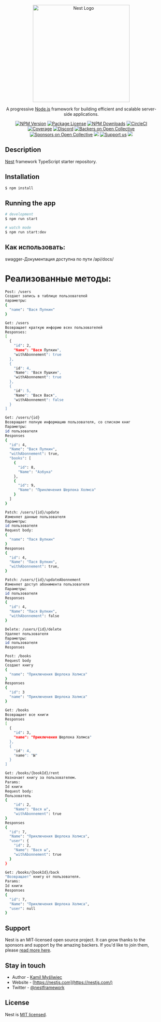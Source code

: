 <p align="center">
  <a href="http://nestjs.com/" target="blank"><img src="https://nestjs.com/img/logo_text.svg" width="320" alt="Nest Logo" /></a>
</p>

[circleci-image]: https://img.shields.io/circleci/build/github/nestjs/nest/master?token=abc123def456
[circleci-url]: https://circleci.com/gh/nestjs/nest

  <p align="center">A progressive <a href="http://nodejs.org" target="_blank">Node.js</a> framework for building efficient and scalable server-side applications.</p>
    <p align="center">
<a href="https://www.npmjs.com/~nestjscore" target="_blank"><img src="https://img.shields.io/npm/v/@nestjs/core.svg" alt="NPM Version" /></a>
<a href="https://www.npmjs.com/~nestjscore" target="_blank"><img src="https://img.shields.io/npm/l/@nestjs/core.svg" alt="Package License" /></a>
<a href="https://www.npmjs.com/~nestjscore" target="_blank"><img src="https://img.shields.io/npm/dm/@nestjs/common.svg" alt="NPM Downloads" /></a>
<a href="https://circleci.com/gh/nestjs/nest" target="_blank"><img src="https://img.shields.io/circleci/build/github/nestjs/nest/master" alt="CircleCI" /></a>
<a href="https://coveralls.io/github/nestjs/nest?branch=master" target="_blank"><img src="https://coveralls.io/repos/github/nestjs/nest/badge.svg?branch=master#9" alt="Coverage" /></a>
<a href="https://discord.gg/G7Qnnhy" target="_blank"><img src="https://img.shields.io/badge/discord-online-brightgreen.svg" alt="Discord"/></a>
<a href="https://opencollective.com/nest#backer" target="_blank"><img src="https://opencollective.com/nest/backers/badge.svg" alt="Backers on Open Collective" /></a>
<a href="https://opencollective.com/nest#sponsor" target="_blank"><img src="https://opencollective.com/nest/sponsors/badge.svg" alt="Sponsors on Open Collective" /></a>
  <a href="https://paypal.me/kamilmysliwiec" target="_blank"><img src="https://img.shields.io/badge/Donate-PayPal-ff3f59.svg"/></a>
    <a href="https://opencollective.com/nest#sponsor"  target="_blank"><img src="https://img.shields.io/badge/Support%20us-Open%20Collective-41B883.svg" alt="Support us"></a>
  <a href="https://twitter.com/nestframework" target="_blank"><img src="https://img.shields.io/twitter/follow/nestframework.svg?style=social&label=Follow"></a>
</p>
  <!--[![Backers on Open Collective](https://opencollective.com/nest/backers/badge.svg)](https://opencollective.com/nest#backer)
  [![Sponsors on Open Collective](https://opencollective.com/nest/sponsors/badge.svg)](https://opencollective.com/nest#sponsor)-->

## Description

[Nest](https://github.com/nestjs/nest) framework TypeScript starter repository.

## Installation

```bash
$ npm install
```

## Running the app

```bash
# development
$ npm run start

# watch mode
$ npm run start:dev

```

## Как использовать: 
swagger-Документация доступна по пути /api/docs/
# Реализованные методы:
```bash
Post: /users
Создает запись в таблице пользователей
параметры: 
{
  "name": "Вася Пупкин"
} 
```

```bash
Get: /users
Возвращает краткую инфорию всех пользователей
Responses:
[
  {
    "id": 2,
    "Name": "Вася Пупкин",
    "withAbonnement": true
  },
  {
    "id": 4,
    "Name": "Вася Пушкин",
    "withAbonnement": true
  },
  {
    "id": 5,
    "Name": "Вася Вася",
    "withAbonnement": false
  }
]
```

```bash
Get: /users/{id}
Возвращает полную информацию пользователя, со списком книг
Параметры: 
id пользователя
Responses
{
  "id": 4,
  "Name": "Вася Пупкин",
  "withAbonnement": true,
  "books": [
    {
      "id": 8,
      "Name": "Азбука"
    },
    {
      "id": 9,
      "Name": "Приключения Шерлока Холмса"
    }
  ]
}
```

```bash
Patch: /users/{id}/update
Изменяет данные пользователя
Параметры: 
id пользователя
Request body:
{
  "name": "Пася Вупкин"
}
Responses
{
  "id": 4,
  "Name": "Пася Вупкин",
  "withAbonnement": true,
}
```
```bash
Patch: /users/{id}/updateAbonnement
Изменяет доступ абонимента пользователя
Параметры: 
id пользователя
Responses
{
  "id": 4,
  "Name": "Пася Вупкин",
  "withAbonnement": false
}
```

```bash
Delete: /users/{id}/delete
Удаляет пользователя
Параметры: 
id пользователя
Responses

```

```bash
Post: /books
Request body
Создает книгу
{
  "name": "Приключения Шерлока Холмса"
}
Responses
{
  "id": 3
  "name": "Приключения Шерлока Холмса"
}
```

```bash
Get: /books
Возвращает все книги
Responses
[
  {
    "id": 3,
    "name": "Приключения Шерлока Холмса"
  },
  {
    "id": 4,
    "name": "Ы"
  }
]
```

```bash
Get: /books/{bookId}/rent
Назначает книгу за пользователем.
Params:
Id книги
Request body:
Пользователь
{
    "id": 2,
    "Name": "Вася ы",
    "withAbonnement": true
}
Responses
{
  "id": 7,
  "Name": "Приключения Шерлока Холмса",
  "user": {
    "id": 2,
    "Name": "Вася ы",
    "withAbonnement": true
  }
}
```

```bash
Get: /books/{bookId}/back
"Возвращает" книгу от пользователя.
Params:
Id книги
Responses
{
  "id": 7,
  "Name": "Приключения Шерлока Холмса",
  "user": null
}
```
## Support

Nest is an MIT-licensed open source project. It can grow thanks to the sponsors and support by the amazing backers. If you'd like to join them, please [read more here](https://docs.nestjs.com/support).

## Stay in touch

- Author - [Kamil Myśliwiec](https://kamilmysliwiec.com)
- Website - [https://nestjs.com](https://nestjs.com/)
- Twitter - [@nestframework](https://twitter.com/nestframework)

## License

Nest is [MIT licensed](LICENSE).


